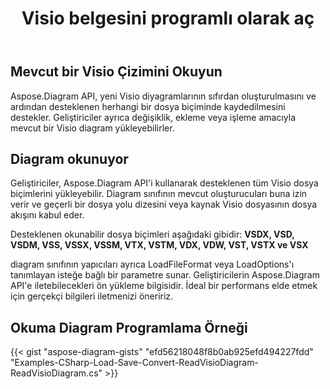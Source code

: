 ﻿---
title: Visio belgesini programlı olarak aç
linktitle: Visio belgesini aç
type: docs
weight: 20
url: /tr/net/open-visio-document/
description: Bu sayfada Visio belgesinin Aspose.Diagram kitaplığı ile sıfırdan nasıl açılacağı anlatılmaktadır.
---
## **Mevcut bir Visio Çizimini Okuyun**
Aspose.Diagram API, yeni Visio diyagramlarının sıfırdan oluşturulmasını ve ardından desteklenen herhangi bir dosya biçiminde kaydedilmesini destekler. Geliştiriciler ayrıca değişiklik, ekleme veya işleme amacıyla mevcut bir Visio diagram yükleyebilirler.
## **Diagram okunuyor**
Geliştiriciler, Aspose.Diagram API'i kullanarak desteklenen tüm Visio dosya biçimlerini yükleyebilir. Diagram sınıfının mevcut oluşturucuları buna izin verir ve geçerli bir dosya yolu dizesini veya kaynak Visio dosyasının dosya akışını kabul eder.

Desteklenen okunabilir dosya biçimleri aşağıdaki gibidir:
**VSDX, VSD, VSDM, VSS, VSSX, VSSM, VTX, VSTM, VDX, VDW, VST, VSTX ve VSX**

diagram sınıfının yapıcıları ayrıca LoadFileFormat veya LoadOptions'ı tanımlayan isteğe bağlı bir parametre sunar. Geliştiricilerin Aspose.Diagram API'e iletebilecekleri ön yükleme bilgisidir. İdeal bir performans elde etmek için gerçekçi bilgileri iletmenizi öneririz.
## **Okuma Diagram Programlama Örneği**
{{< gist "aspose-diagram-gists" "efd56218048f8b0ab925efd494227fdd" "Examples-CSharp-Load-Save-Convert-ReadVisioDiagram-ReadVisioDiagram.cs" >}}
